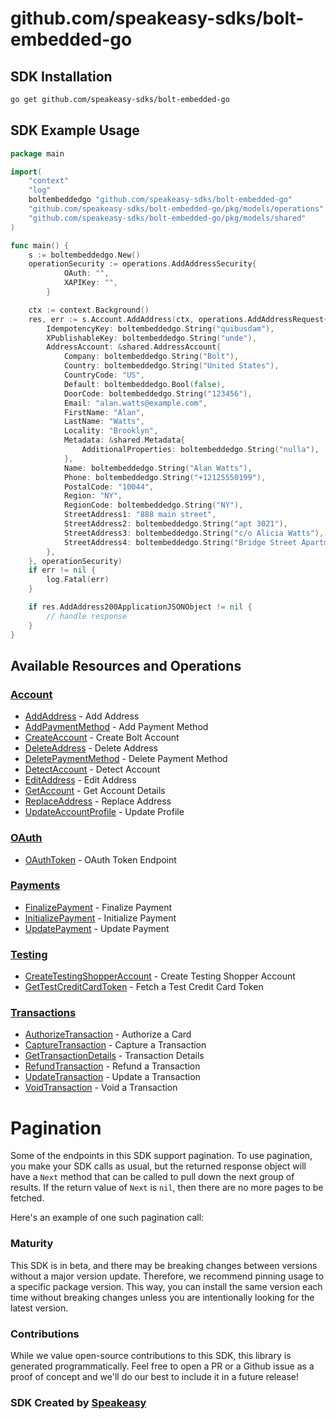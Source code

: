 # github.com/speakeasy-sdks/bolt-embedded-go

<!-- Start SDK Installation -->
## SDK Installation

```bash
go get github.com/speakeasy-sdks/bolt-embedded-go
```
<!-- End SDK Installation -->

## SDK Example Usage
<!-- Start SDK Example Usage -->
```go
package main

import(
	"context"
	"log"
	boltembeddedgo "github.com/speakeasy-sdks/bolt-embedded-go"
	"github.com/speakeasy-sdks/bolt-embedded-go/pkg/models/operations"
	"github.com/speakeasy-sdks/bolt-embedded-go/pkg/models/shared"
)

func main() {
    s := boltembeddedgo.New()
    operationSecurity := operations.AddAddressSecurity{
            OAuth: "",
            XAPIKey: "",
        }

    ctx := context.Background()
    res, err := s.Account.AddAddress(ctx, operations.AddAddressRequest{
        IdempotencyKey: boltembeddedgo.String("quibusdam"),
        XPublishableKey: boltembeddedgo.String("unde"),
        AddressAccount: &shared.AddressAccount{
            Company: boltembeddedgo.String("Bolt"),
            Country: boltembeddedgo.String("United States"),
            CountryCode: "US",
            Default: boltembeddedgo.Bool(false),
            DoorCode: boltembeddedgo.String("123456"),
            Email: "alan.watts@example.com",
            FirstName: "Alan",
            LastName: "Watts",
            Locality: "Brooklyn",
            Metadata: &shared.Metadata{
                AdditionalProperties: boltembeddedgo.String("nulla"),
            },
            Name: boltembeddedgo.String("Alan Watts"),
            Phone: boltembeddedgo.String("+12125550199"),
            PostalCode: "10044",
            Region: "NY",
            RegionCode: boltembeddedgo.String("NY"),
            StreetAddress1: "888 main street",
            StreetAddress2: boltembeddedgo.String("apt 3021"),
            StreetAddress3: boltembeddedgo.String("c/o Alicia Watts"),
            StreetAddress4: boltembeddedgo.String("Bridge Street Apartment Building B"),
        },
    }, operationSecurity)
    if err != nil {
        log.Fatal(err)
    }

    if res.AddAddress200ApplicationJSONObject != nil {
        // handle response
    }
}
```
<!-- End SDK Example Usage -->

<!-- Start SDK Available Operations -->
## Available Resources and Operations


### [Account](docs/sdks/account/README.md)

* [AddAddress](docs/sdks/account/README.md#addaddress) - Add Address
* [AddPaymentMethod](docs/sdks/account/README.md#addpaymentmethod) - Add Payment Method
* [CreateAccount](docs/sdks/account/README.md#createaccount) - Create Bolt Account
* [DeleteAddress](docs/sdks/account/README.md#deleteaddress) - Delete Address
* [DeletePaymentMethod](docs/sdks/account/README.md#deletepaymentmethod) - Delete Payment Method
* [DetectAccount](docs/sdks/account/README.md#detectaccount) - Detect Account
* [EditAddress](docs/sdks/account/README.md#editaddress) - Edit Address
* [GetAccount](docs/sdks/account/README.md#getaccount) - Get Account Details
* [ReplaceAddress](docs/sdks/account/README.md#replaceaddress) - Replace Address
* [UpdateAccountProfile](docs/sdks/account/README.md#updateaccountprofile) - Update Profile

### [OAuth](docs/sdks/oauth/README.md)

* [OAuthToken](docs/sdks/oauth/README.md#oauthtoken) - OAuth Token Endpoint

### [Payments](docs/sdks/payments/README.md)

* [FinalizePayment](docs/sdks/payments/README.md#finalizepayment) - Finalize Payment
* [InitializePayment](docs/sdks/payments/README.md#initializepayment) - Initialize Payment
* [UpdatePayment](docs/sdks/payments/README.md#updatepayment) - Update Payment

### [Testing](docs/sdks/testing/README.md)

* [CreateTestingShopperAccount](docs/sdks/testing/README.md#createtestingshopperaccount) - Create Testing Shopper Account
* [GetTestCreditCardToken](docs/sdks/testing/README.md#gettestcreditcardtoken) - Fetch a Test Credit Card Token

### [Transactions](docs/sdks/transactions/README.md)

* [AuthorizeTransaction](docs/sdks/transactions/README.md#authorizetransaction) - Authorize a Card
* [CaptureTransaction](docs/sdks/transactions/README.md#capturetransaction) - Capture a Transaction
* [GetTransactionDetails](docs/sdks/transactions/README.md#gettransactiondetails) - Transaction Details
* [RefundTransaction](docs/sdks/transactions/README.md#refundtransaction) - Refund a Transaction
* [UpdateTransaction](docs/sdks/transactions/README.md#updatetransaction) - Update a Transaction
* [VoidTransaction](docs/sdks/transactions/README.md#voidtransaction) - Void a Transaction
<!-- End SDK Available Operations -->



<!-- Start Dev Containers -->



<!-- End Dev Containers -->



<!-- Start Pagination -->
# Pagination

Some of the endpoints in this SDK support pagination. To use pagination, you make your SDK calls as usual, but the
returned response object will have a `Next` method that can be called to pull down the next group of results. If the
return value of `Next` is `nil`, then there are no more pages to be fetched.

Here's an example of one such pagination call:


<!-- End Pagination -->



<!-- Start Go Types -->

<!-- End Go Types -->

<!-- Placeholder for Future Speakeasy SDK Sections -->



### Maturity

This SDK is in beta, and there may be breaking changes between versions without a major version update. Therefore, we recommend pinning usage
to a specific package version. This way, you can install the same version each time without breaking changes unless you are intentionally
looking for the latest version.

### Contributions

While we value open-source contributions to this SDK, this library is generated programmatically.
Feel free to open a PR or a Github issue as a proof of concept and we'll do our best to include it in a future release!

### SDK Created by [Speakeasy](https://docs.speakeasyapi.dev/docs/using-speakeasy/client-sdks)
